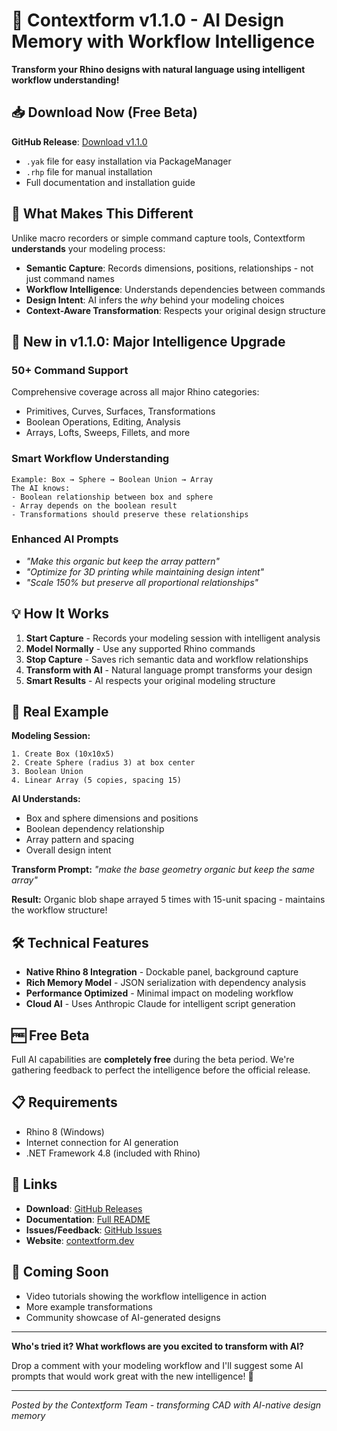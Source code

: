 # 🤖 Contextform v1.1.0 - AI Design Memory with Workflow Intelligence

**Transform your Rhino designs with natural language using intelligent workflow understanding!**

## 📥 Download Now (Free Beta)

**GitHub Release**: [Download v1.1.0](https://github.com/contextform/DesignMemory_RhinoPlugin/releases/tag/v1.1.0)
- `.yak` file for easy installation via PackageManager
- `.rhp` file for manual installation
- Full documentation and installation guide

## 🧠 What Makes This Different

Unlike macro recorders or simple command capture tools, Contextform **understands** your modeling process:

- **Semantic Capture**: Records dimensions, positions, relationships - not just command names
- **Workflow Intelligence**: Understands dependencies between commands
- **Design Intent**: AI infers the *why* behind your modeling choices
- **Context-Aware Transformation**: Respects your original design structure

## 🚀 New in v1.1.0: Major Intelligence Upgrade

### **50+ Command Support**
Comprehensive coverage across all major Rhino categories:
- Primitives, Curves, Surfaces, Transformations
- Boolean Operations, Editing, Analysis
- Arrays, Lofts, Sweeps, Fillets, and more

### **Smart Workflow Understanding**
```
Example: Box → Sphere → Boolean Union → Array
The AI knows:
- Boolean relationship between box and sphere
- Array depends on the boolean result  
- Transformations should preserve these relationships
```

### **Enhanced AI Prompts**
- *"Make this organic but keep the array pattern"*
- *"Optimize for 3D printing while maintaining design intent"*
- *"Scale 150% but preserve all proportional relationships"*

## 💡 How It Works

1. **Start Capture** - Records your modeling session with intelligent analysis
2. **Model Normally** - Use any supported Rhino commands
3. **Stop Capture** - Saves rich semantic data and workflow relationships
4. **Transform with AI** - Natural language prompt transforms your design
5. **Smart Results** - AI respects your original modeling structure

## 🎯 Real Example

**Modeling Session:**
```
1. Create Box (10x10x5)
2. Create Sphere (radius 3) at box center
3. Boolean Union
4. Linear Array (5 copies, spacing 15)
```

**AI Understands:**
- Box and sphere dimensions and positions
- Boolean dependency relationship
- Array pattern and spacing
- Overall design intent

**Transform Prompt:** *"make the base geometry organic but keep the same array"*

**Result:** Organic blob shape arrayed 5 times with 15-unit spacing - maintains the workflow structure!

## 🛠 Technical Features

- **Native Rhino 8 Integration** - Dockable panel, background capture
- **Rich Memory Model** - JSON serialization with dependency analysis  
- **Performance Optimized** - Minimal impact on modeling workflow
- **Cloud AI** - Uses Anthropic Claude for intelligent script generation

## 🆓 Free Beta

Full AI capabilities are **completely free** during the beta period. We're gathering feedback to perfect the intelligence before the official release.

## 📋 Requirements

- Rhino 8 (Windows)
- Internet connection for AI generation
- .NET Framework 4.8 (included with Rhino)

## 🔗 Links

- **Download**: [GitHub Releases](https://github.com/contextform/DesignMemory_RhinoPlugin/releases)
- **Documentation**: [Full README](https://github.com/contextform/DesignMemory_RhinoPlugin)
- **Issues/Feedback**: [GitHub Issues](https://github.com/contextform/DesignMemory_RhinoPlugin/issues)
- **Website**: [contextform.dev](https://contextform.dev)

## 🎥 Coming Soon
- Video tutorials showing the workflow intelligence in action
- More example transformations
- Community showcase of AI-generated designs

---

**Who's tried it? What workflows are you excited to transform with AI?** 

Drop a comment with your modeling workflow and I'll suggest some AI prompts that would work great with the new intelligence! 🚀

---

*Posted by the Contextform Team - transforming CAD with AI-native design memory*